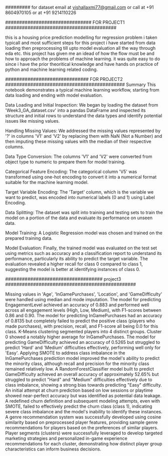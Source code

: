 #########  for dataset email at vishallaxmi77@gmail.com   or call at +91 8604970105 or at +91 9214110226



###############################  FOR PROJECT1  ########################################

this is a housing price prediction modelling for regression problem i taken  typicall and most sufficient steps for this project i have started from data loading then preprocessing till upto model evaluation all the way through eda etc.
this project has given me an idead of how the flow must be and how to approach the problems of machine learning.
it was quite easy to do since i have the prior theoritical knowledge and have hands on practice of python and machine learning related coding.

############################## FOR PROJECT2  ###########################################
Summary
This notebook demonstrates a typical machine learning workflow, starting from data loading and ending with model evaluation.

Data Loading and Initial Inspection: We began by loading the dataset from 'Week3_GA_dataset.csv' into a pandas DataFrame and inspected its structure and initial rows to understand the data types and identify potential issues like missing values.

Handling Missing Values: We addressed the missing values represented by '?' in columns 'V1' and 'V2' by replacing them with NaN (Not a Number) and then imputing these missing values with the median of their respective columns.

Data Type Conversion: The columns 'V1' and 'V2' were converted from object type to numeric to prepare them for model training.

Categorical Feature Encoding: The categorical column 'V5' was transformed using one-hot encoding to convert it into a numerical format suitable for the machine learning model.

Target Variable Encoding: The 'Target' column, which is the variable we want to predict, was encoded into numerical labels (0 and 1) using Label Encoding.

Data Splitting: The dataset was split into training and testing sets to train the model on a portion of the data and evaluate its performance on unseen data.

Model Training: A Logistic Regression model was chosen and trained on the prepared training data.

Model Evaluation: Finally, the trained model was evaluated on the test set using metrics such as accuracy and a classification report to understand its performance, particularly its ability to predict the target variable. The evaluation revealed a higher recall for class 0 compared to class 1, suggesting the model is better at identifying instances of class 0.


################################### project3  ###############################################

Missing values in 'Age', 'InGamePurchases', 'Location', and 'GameDifficulty' were handled using median and mode imputation.
The model for predicting EngagementLevel achieved an accuracy of 0.883 and performed well across all engagement levels (High, Low, Medium), with F1-scores between 0.86 and 0.90.
The model for predicting InGamePurchases had an accuracy of 0.8135 but completely failed to predict the positive class (players who made purchases), with precision, recall, and F1-score all being 0.0 for this class.
K-Means clustering segmented players into 4 distinct groups. Cluster 0 showed a notably higher average for InGamePurchases.
The model for predicting GameDifficulty achieved an accuracy of 0.5265 but struggled to predict 'Hard' and 'Medium' difficulties effectively, performing well only for 'Easy'.
Applying SMOTE to address class imbalance in the InGamePurchases prediction model improved the model's ability to predict the minority class, although recall and precision for the minority class remained relatively low.
A RandomForestClassifier model built to predict GameDifficulty achieved an overall accuracy of approximately 52.65% but struggled to predict "Hard" and "Medium" difficulties effectively due to class imbalance, showing a strong bias towards predicting "Easy" difficulty.
An initial attempt at churn prediction based on low sessions or playtime showed near-perfect accuracy but was identified as potential data leakage. A redefined churn definition and subsequent modeling attempts, even with SMOTE, failed to effectively predict the churn class (class 1), indicating severe class imbalance and the model's inability to identify these instances.
A genre recommendation system was successfully developed using cosine similarity based on preprocessed player features, providing sample genre recommendations for players based on the preferences of similar players.
Player segments (clusters) were successfully leveraged to develop targeted marketing strategies and personalized in-game experience recommendations for each cluster, demonstrating how distinct player group characteristics can inform business decisions.
